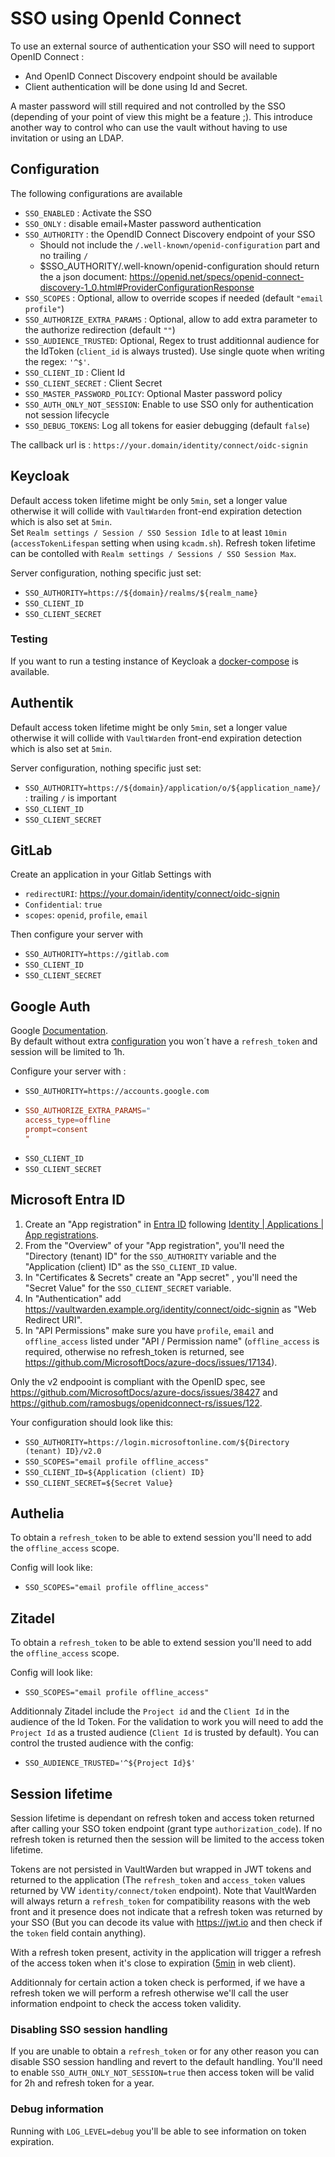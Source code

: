 # SSO using OpenId Connect

To use an external source of authentication your SSO will need to support OpenID Connect :

 - And OpenID Connect Discovery endpoint should be available
 - Client authentication will be done using Id and Secret.

A master password will still required and not controlled by the SSO (depending of your point of view this might be a feature ;).
This introduce another way to control who can use the vault without having to use invitation or using an LDAP.

## Configuration

The following configurations are available

 - `SSO_ENABLED` : Activate the SSO
 - `SSO_ONLY` : disable email+Master password authentication
 - `SSO_AUTHORITY` : the OpendID Connect Discovery endpoint of your SSO
 	- Should not include the `/.well-known/openid-configuration` part and no trailing `/`
 	- $SSO_AUTHORITY/.well-known/openid-configuration should return the a json document: https://openid.net/specs/openid-connect-discovery-1_0.html#ProviderConfigurationResponse
 - `SSO_SCOPES` : Optional, allow to override scopes if needed (default `"email profile"`)
 - `SSO_AUTHORIZE_EXTRA_PARAMS` : Optional, allow to add extra parameter to the authorize redirection (default `""`)
 - `SSO_AUDIENCE_TRUSTED`: Optional, Regex to trust additionnal audience for the IdToken (`client_id` is always trusted). Use single quote when writing the regex: `'^$'`.
 - `SSO_CLIENT_ID` : Client Id
 - `SSO_CLIENT_SECRET` : Client Secret
 - `SSO_MASTER_PASSWORD_POLICY`: Optional Master password policy
 - `SSO_AUTH_ONLY_NOT_SESSION`: Enable to use SSO only for authentication not session lifecycle
 - `SSO_DEBUG_TOKENS`: Log all tokens for easier debugging (default `false`)

The callback url is : `https://your.domain/identity/connect/oidc-signin`

## Keycloak

Default access token lifetime might be only `5min`, set a longer value otherwise it will collide with `VaultWarden` front-end expiration detection which is also set at `5min`.
\
Set `Realm settings / Session / SSO Session Idle` to at least `10min` (`accessTokenLifespan` setting when using `kcadm.sh`).
Refresh token lifetime can be contolled with `Realm settings / Sessions / SSO Session Max`.

Server configuration, nothing specific just set:

- `SSO_AUTHORITY=https://${domain}/realms/${realm_name}`
- `SSO_CLIENT_ID`
- `SSO_CLIENT_SECRET`

### Testing

If you want to run a testing instance of Keycloak a [docker-compose](docker/keycloak/docker-compose.yml) is available.

## Authentik

Default access token lifetime might be only `5min`, set a longer value otherwise it will collide with `VaultWarden` front-end expiration detection which is also set at `5min`.

Server configuration, nothing specific just set:

- `SSO_AUTHORITY=https://${domain}/application/o/${application_name}/` : trailing `/` is important
- `SSO_CLIENT_ID`
- `SSO_CLIENT_SECRET`

## GitLab

Create an application in your Gitlab Settings with

- `redirectURI`: https://your.domain/identity/connect/oidc-signin
- `Confidential`: `true`
- `scopes`: `openid`, `profile`, `email`

Then configure your server with

 - `SSO_AUTHORITY=https://gitlab.com`
 - `SSO_CLIENT_ID`
 - `SSO_CLIENT_SECRET`

## Google Auth

Google [Documentation](https://developers.google.com/identity/openid-connect/openid-connect).
\
By default without extra [configuration](https://developers.google.com/identity/protocols/oauth2/web-server#creatingclient) you won´t have a `refresh_token` and session will be limited to 1h.

Configure your server with :

  - `SSO_AUTHORITY=https://accounts.google.com`
  -   ```conf
	  SSO_AUTHORIZE_EXTRA_PARAMS="
	  access_type=offline
	  prompt=consent
	  "
	  ```
  - `SSO_CLIENT_ID`
  - `SSO_CLIENT_SECRET`

## Microsoft Entra ID

1. Create an "App registration" in [Entra ID](https://entra.microsoft.com/) following [Identity | Applications | App registrations](https://entra.microsoft.com/#blade/Microsoft_AAD_RegisteredApps/ApplicationsListBlade/quickStartType//sourceType/Microsoft_AAD_IAM).
2. From the "Overview" of your "App registration", you'll need the "Directory (tenant) ID" for the `SSO_AUTHORITY` variable and the "Application (client) ID" as the `SSO_CLIENT_ID` value.
3. In "Certificates & Secrets" create an "App secret" , you'll need the "Secret Value" for the `SSO_CLIENT_SECRET` variable.
4. In "Authentication" add https://vaultwarden.example.org/identity/connect/oidc-signin as "Web Redirect URI".
5. In "API Permissions" make sure you have `profile`, `email` and `offline_access` listed under "API / Permission name" (`offline_access` is required, otherwise no refresh_token is returned, see https://github.com/MicrosoftDocs/azure-docs/issues/17134).

Only the v2 endpooint is compliant with the OpenID spec, see https://github.com/MicrosoftDocs/azure-docs/issues/38427 and https://github.com/ramosbugs/openidconnect-rs/issues/122.

Your configuration should look like this:

* `SSO_AUTHORITY=https://login.microsoftonline.com/${Directory (tenant) ID}/v2.0`
* `SSO_SCOPES="email profile offline_access"`
* `SSO_CLIENT_ID=${Application (client) ID}`
* `SSO_CLIENT_SECRET=${Secret Value}`

## Authelia

To obtain a `refresh_token` to be able to extend session you'll need to add the `offline_access` scope.

Config will look like:

 - `SSO_SCOPES="email profile offline_access"`

## Zitadel

To obtain a `refresh_token` to be able to extend session you'll need to add the `offline_access` scope.

Config will look like:

 - `SSO_SCOPES="email profile offline_access"`

Additionnaly Zitadel include the `Project id` and the `Client Id` in the audience of the Id Token.
For the validation to work you will need to add the `Project Id` as a trusted audience (`Client Id` is trusted by default).
You can control the trusted audience with the config:

  - `SSO_AUDIENCE_TRUSTED='^${Project Id}$'`

## Session lifetime

Session lifetime is dependant on refresh token and access token returned after calling your SSO token endpoint (grant type `authorization_code`).
If no refresh token is returned then the session will be limited to the access token lifetime.

Tokens are not persisted in VaultWarden but wrapped in JWT tokens and returned to the application (The `refresh_token` and `access_token` values returned by VW `identity/connect/token` endpoint).
Note that VaultWarden will always return a `refresh_token` for compatibility reasons with the web front and it presence does not indicate that a refresh token was returned by your SSO (But you can decode its value with https://jwt.io and then check if the `token` field contain anything).

With a refresh token present, activity in the application will trigger a refresh of the access token when it's close to expiration ([5min](https://github.com/bitwarden/clients/blob/0bcb45ed5caa990abaff735553a5046e85250f24/libs/common/src/auth/services/token.service.ts#L126) in web client).

Additionnaly for certain action a token check is performed, if we have a refresh token we will perform a refresh otherwise we'll call the user information endpoint to check the access token validity.

### Disabling SSO session handling

If you are unable to obtain a `refresh_token` or for any other reason you can disable SSO session handling and revert to the default handling.
You'll need to enable `SSO_AUTH_ONLY_NOT_SESSION=true` then access token will be valid for 2h and refresh token for a year.

### Debug information

Running with `LOG_LEVEL=debug` you'll be able to see information on token expiration.
